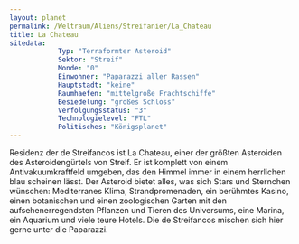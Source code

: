 ```yaml
---
layout: planet
permalink: /Weltraum/Aliens/Streifanier/La_Chateau
title: La Chateau
sitedata:
            Typ: "Terraformter Asteroid"
            Sektor: "Streif"
            Monde: "0"
            Einwohner: "Paparazzi aller Rassen"
            Hauptstadt: "keine"
            Raumhaefen: "mittelgroße Frachtschiffe"
            Besiedelung: "großes Schloss"
            Verfolgungsstatus: "3"
            Technologielevel: "FTL"
            Politisches: "Königsplanet"
---
```




Residenz der de Streifancos ist La Chateau, einer der größten Asteroiden des Asteroidengürtels von Streif. Er ist komplett von einem Antivakuumkraftfeld umgeben, das den Himmel immer in einem herrlichen blau scheinen lässt. Der Asteroid bietet alles, was sich Stars und Sternchen wünschen: Mediterranes Klima, Strandpromenaden, ein berühmtes Kasino, einen botanischen und einen zoologischen Garten mit den aufsehenerregendsten Pflanzen und Tieren des Universums, eine Marina, ein Aquarium und viele teure Hotels. Die de Streifancos mischen sich hier gerne unter die Paparazzi.
